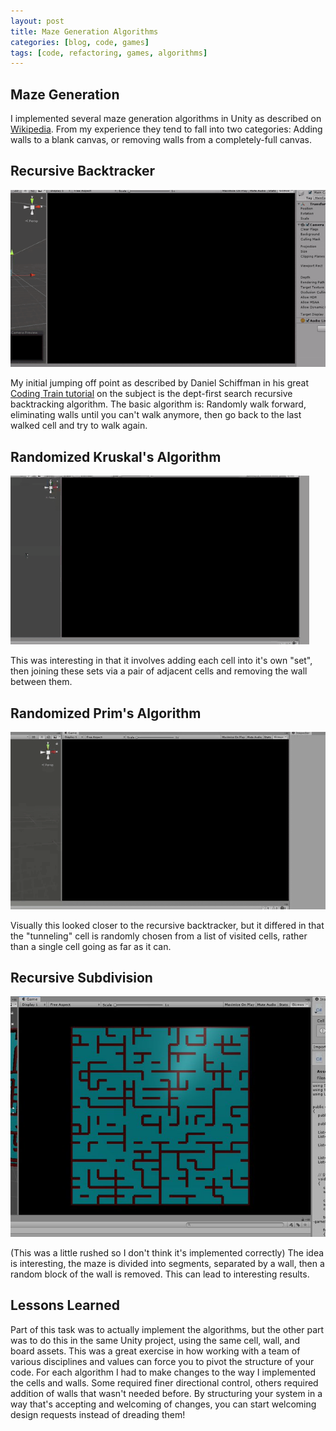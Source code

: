 ```yaml
---
layout: post
title: Maze Generation Algorithms
categories: [blog, code, games]
tags: [code, refactoring, games, algorithms]
---
```


## Maze Generation
I implemented several maze generation algorithms in Unity as described on [Wikipedia]({https://en.wikipedia.org/wiki/Maze_generation_algorithm}).  From my experience they tend to fall into two categories: Adding walls to a blank canvas, or removing walls from a completely-full canvas.

## Recursive Backtracker
![Recursive Backtracker](/images/ISxSrYz740kGtPtX(1).gif)

My initial jumping off point as described by Daniel Schiffman in his great [Coding Train tutorial]({https://thecodingtrain.com/CodingChallenges/010.1-maze-dfs-p5.html}) on the subject is the dept-first search recursive backtracking algorithm.  The basic algorithm is:
Randomly walk forward, eliminating walls until you can't walk anymore, then go back to the last walked cell and try to walk again.

## Randomized Kruskal's Algorithm
![Kruskal](/images/kaJiQXdKKp9qoZNA.gif)

This was interesting in that it involves adding each cell into it's own "set", then joining these sets via a pair of adjacent cells and removing the wall between them.

## Randomized Prim's Algorithm
![Prim](/images/xo3jgb_haWcO8aYz.gif)

Visually this looked closer to the recursive backtracker, but it differed in that the "tunneling" cell is randomly chosen from a list of visited cells, rather than a single cell going as far as it can.

## Recursive Subdivision
![Recursive Subdivision](/images/EKPTHpIXYAE7D0.jfif)

(This was a little rushed so I don't think it's implemented correctly) The idea is interesting, the maze is divided into segments, separated by a wall, then a random block of the wall is removed.  This can lead to interesting results.


## Lessons Learned
Part of this task was to actually implement the algorithms, but the other part was to do this in the same Unity project, using the same cell, wall, and board assets.  This was a great exercise in how working with a team of various disciplines and values can force you to pivot the structure of your code.  For each algorithm I had to make changes to the way I implemented the cells and walls.  Some required finer directional control, others required addition of walls that wasn't needed before.  By structuring your system in a way that's accepting and welcoming of changes, you can start welcoming design requests instead of dreading them!
